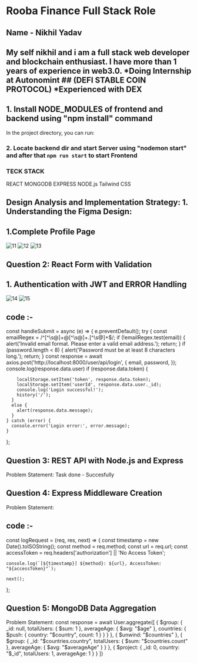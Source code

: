 # Rooba Finance Full Stack Role

## Name - Nikhil Yadav
## My self nikhil and i am a full stack web developer and blockchain enthusiast. I have more than 1 years of experience in web3.0. *Doing Internship at Autonomint ## (DEFI STABLE COIN PROTOCOL) *Experienced with DEX

## 1. Install NODE_MODULES of frontend and backend using "npm install" command

In the project directory, you can run:

### 2. Locate backend dir and start Server using "nodemon start" and after that `npm run start` to start Frontend

### TECK STACK

REACT
MONGODB
EXPRESS
NODE.js
Tailwind CSS

## Design Analysis and Implementation Strategy: 1. Understanding the Figma Design:
## 1.Complete Profile Page
![11](https://github.com/NikeVir/RoobaFinance/assets/82455622/be08bdaa-636b-4023-9ed9-cd427e816871)
![12](https://github.com/NikeVir/RoobaFinance/assets/82455622/af7f5bdf-07b6-40c9-946e-e6603f5d46df)
![13](https://github.com/NikeVir/RoobaFinance/assets/82455622/5f8360cd-6c11-492c-96f8-88d3b846c213)

## Question 2: React Form with Validation
## 1. Authentication with JWT and ERROR Handling
![14](https://github.com/NikeVir/RoobaFinance/assets/82455622/08921531-16de-4d78-90a5-acac8f159a1d)
![15](https://github.com/NikeVir/RoobaFinance/assets/82455622/1b6e055d-524a-47f3-9023-3397a6c4cc88)

## code :- 
  const handleSubmit = async (e) => {
    e.preventDefault();
    try {
      const emailRegex = /^[^\s@]+@[^\s@]+\.[^\s@]+$/;
      if (!emailRegex.test(email)) {
        alert('Invalid email format. Please enter a valid email address.');
        return;
      }
      if (password.length < 8) {
        alert('Password must be at least 8 characters long.');
        return;
      }
      const response = await axios.post('http://localhost:8000/user/api/login', {
        email,
        password,
      });
      console.log(response.data.user)
      if (response.data.token) {

        localStorage.setItem('token', response.data.token);
        localStorage.setItem('userId', response.data.user._id);
        console.log('Login successful!');
        history('/');
      }
      else {
        alert(response.data.message);
      }
    } catch (error) {
      console.error('Login error:', error.message);
    }
  };

  

## Question 3: REST API with Node.js and Express
Problem Statement:
Task done - Succesfully

## Question 4: Express Middleware Creation
Problem Statement:
## code :-
const logRequest = (req, res, next) => {
    const timestamp = new Date().toISOString();
    const method = req.method;
    const url = req.url;
    const accessToken = req.headers['authorization'] || 'No Access Token';

    console.log(`[${timestamp}] ${method}: ${url}, AccessToken: "${accessToken}"`);

    next();
};


## Question 5: MongoDB Data Aggregation
Problem Statement:
const response = await User.aggregate([
        {
            $group: {
                _id: null,
                totalUsers: { $sum: 1 },
                averageAge: { $avg: "$age" },
                countries: {
                    $push: {
                        country: "$country",
                        count: 1
                    }
                }
            }
        },
        {
            $unwind: "$countries"
        },
        {
            $group: {
                _id: "$countries.country",
                totalUsers: { $sum: "$countries.count" },
                averageAge: { $avg: "$averageAge" }
            }
        },
        {
            $project: {
                _id: 0,
                country: "$_id",
                totalUsers: 1,
                averageAge: 1
            }
        }
    ])





